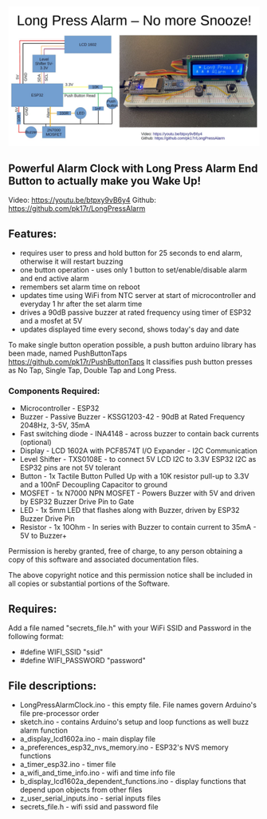 ![Alt text](LongPressAlarm-Schematics-Pic.JPG?raw=true "Title")
## Powerful Alarm Clock with Long Press Alarm End Button to actually make you Wake Up!
  Video: https://youtu.be/btpxy9vB6y4
  Github: https://github.com/pk17r/LongPressAlarm

## Features:
  - requires user to press and hold button for 25 seconds to end alarm, otherwise it will restart buzzing
  - one button operation - uses only 1 button to set/enable/disable alarm and end active alarm
  - remembers set alarm time on reboot
  - updates time using WiFi from NTC server at start of microcontroller and everyday 1 hr after the set alarm time
  - drives a 90dB passive buzzer at rated frequency using timer of ESP32 and a mosfet at 5V
  - updates displayed time every second, shows today's day and date

To make single button operation possible, a push button arduino library has been made, named
PushButtonTaps https://github.com/pk17r/PushButtonTaps
It classifies push button presses as No Tap, Single Tap, Double Tap and Long Press.

### Components Required:
   - Microcontroller - ESP32
   - Buzzer - Passive Buzzer - KSSG1203-42 - 90dB at Rated Frequency 2048Hz, 3-5V, 35mA
   - Fast switching diode - INA4148 - across buzzer to contain back currents (optional)
   - Display - LCD 1602A with PCF8574T I/O Expander - I2C Communication
   - Level Shifter - TXS0108E - to connect 5V LCD I2C to 3.3V ESP32 I2C as ESP32 pins are not 5V tolerant
   - Button - 1x Tactile Button Pulled Up with a 10K resistor pull-up to 3.3V and a 100nF Decoupling Capacitor to ground
   - MOSFET - 1x N7000 NPN MOSFET - Powers Buzzer with 5V and driven by ESP32 Buzzer Drive Pin to Gate
   - LED - 1x 5mm LED that flashes along with Buzzer, driven by ESP32 Buzzer Drive Pin
   - Resistor - 1x 10Ohm - In series with Buzzer to contain current to 35mA - 5V to Buzzer+

  Permission is hereby granted, free of charge, to any person obtaining a copy
  of this software and associated documentation files.

  The above copyright notice and this permission notice shall be included in all
  copies or substantial portions of the Software.

## Requires:
  Add a file named "secrets_file.h" with your WiFi SSID and Password in the following format:
  - #define WIFI_SSID         "ssid"
  - #define WIFI_PASSWORD     "password"

##  File descriptions:
  - LongPressAlarmClock.ino - this empty file. File names govern Arduino's file pre-processor order
  - sketch.ino - contains Arduino's setup and loop functions as well buzz alarm function
  - a_display_lcd1602a.ino - main display file
  - a_preferences_esp32_nvs_memory.ino - ESP32's NVS memory functions
  - a_timer_esp32.ino - timer file
  - a_wifi_and_time_info.ino - wifi and time info file
  - b_display_lcd1602a_dependent_functions.ino - display functions that depend upon objects from other files
  - z_user_serial_inputs.ino - serial inputs files
  - secrets_file.h - wifi ssid and password file
